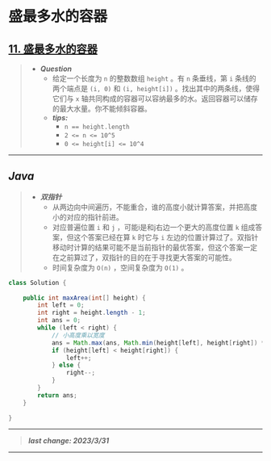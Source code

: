 # 盛最多水的容器

## [11. 盛最多水的容器](https://leetcode.cn/problems/container-with-most-water/)

> - ***Question***
>   - 给定一个长度为 `n` 的整数数组 `height` 。有 `n` 条垂线，第 `i` 条线的两个端点是 `(i, 0)` 和 `(i, height[i])` 。找出其中的两条线，使得它们与 `x` 轴共同构成的容器可以容纳最多的水。返回容器可以储存的最大水量。你不能倾斜容器。
>   - ***tips:***
>     - `n == height.length`
>     - `2 <= n <= 10^5`
>     - `0 <= height[i] <= 10^4`

---

## *Java*

> - ***双指针***
>   - 从两边向中间遍历，不能重合，谁的高度小就计算答案，并把高度小的对应的指针前进。
>   - 对应普遍位置 `i` 和 `j` ，可能i是和j右边一个更大的高度位置 `k` 组成答案，但这个答案已经在算 `k` 时它与 `i` 左边的位置计算过了。双指针移动时计算的结果可能不是当前指针的最优答案，但这个答案一定在之前算过了，双指针的目的在于寻找更大答案的可能性。
>   - 时间复杂度为 `O(n)` ，空间复杂度为 `O(1)` 。

```java
class Solution {
    
    public int maxArea(int[] height) {
        int left = 0;
        int right = height.length - 1;
        int ans = 0;
        while (left < right) {
            // 小高度乘以宽度
            ans = Math.max(ans, Math.min(height[left], height[right]) * (right - left));
            if (height[left] < height[right]) {
                left++;
            } else {
                right--;
            }
        }
        return ans;
    }
    
}
```

---

> ***last change: 2023/3/31***

---
